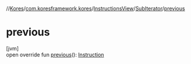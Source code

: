 //[Kores](../../../../index.md)/[com.koresframework.kores](../../index.md)/[InstructionsView](../index.md)/[SubIterator](index.md)/[previous](previous.md)

# previous

[jvm]\
open override fun [previous](previous.md)(): [Instruction](../../-instruction/index.md)
